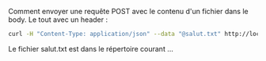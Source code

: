Comment envoyer une requête POST avec le contenu d'un fichier dans le body. Le tout avec un header :

``` sh
curl -H "Content-Type: application/json" --data "@salut.txt" http://localhost:8082/export
``` 

Le fichier salut.txt est dans le répertoire courant ...

<!-- tags: linux, network -->
